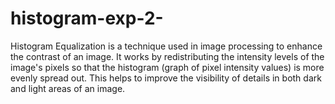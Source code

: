 # histogram-exp-2-

Histogram Equalization is a technique used in image processing to enhance the contrast of an image. It works by redistributing the intensity levels of the image's pixels so that the histogram (graph of pixel intensity values) is more evenly spread out. This helps to improve the visibility of details in both dark and light areas of an image.
